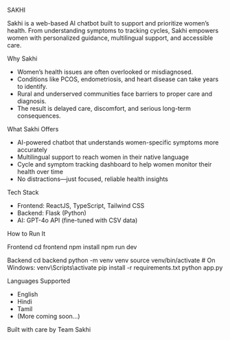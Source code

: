 SAKHI

Sakhi is a web-based AI chatbot built to support and prioritize women’s health. From understanding symptoms to tracking cycles, Sakhi empowers women with personalized guidance, multilingual support, and accessible care.

Why Sakhi

- Women’s health issues are often overlooked or misdiagnosed.
- Conditions like PCOS, endometriosis, and heart disease can take years to identify.
- Rural and underserved communities face barriers to proper care and diagnosis.
- The result is delayed care, discomfort, and serious long-term consequences.

What Sakhi Offers

- AI-powered chatbot that understands women-specific symptoms more accurately  
- Multilingual support to reach women in their native language  
- Cycle and symptom tracking dashboard to help women monitor their health over time  
- No distractions—just focused, reliable health insights  

Tech Stack

- Frontend: ReactJS, TypeScript, Tailwind CSS  
- Backend: Flask (Python)  
- AI: GPT-4o API (fine-tuned with CSV data)

How to Run It

Frontend
cd frontend
npm install
npm run dev

Backend
cd backend
python -m venv venv
source venv/bin/activate   # On Windows: venv\Scripts\activate
pip install -r requirements.txt
python app.py

Languages Supported

- English  
- Hindi  
- Tamil  
- (More coming soon...)

Built with care by Team Sakhi
